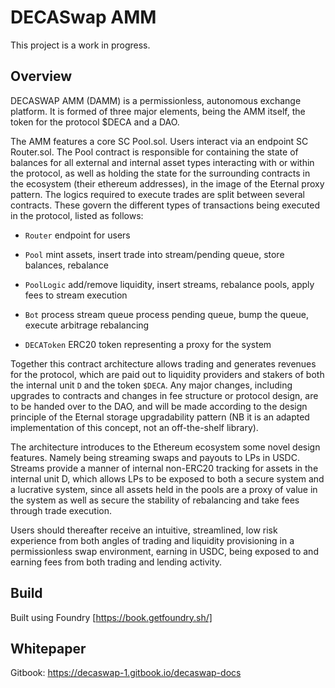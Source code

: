 # DECASwap AMM

This project is a work in progress.

## Overview

DECASWAP AMM (DAMM) is a permissionless, autonomous exchange platform. It is formed of three major elements, being the AMM itself, the token for the protocol $DECA and a DAO.

The AMM features a core SC Pool.sol. Users interact via an endpoint SC Router.sol. The Pool contract is responsible for containing the state of balances for all external and internal asset types interacting with or within the protocol, as well as holding the state for the surrounding contracts in the ecosystem (their ethereum addresses), in the image of the Eternal proxy pattern. The logics required to execute trades are split between several contracts. These govern the different types of transactions being executed in the protocol, listed as follows:

- `Router` endpoint for users

- `Pool` mint assets, insert trade into stream/pending queue, store balances, rebalance

- `PoolLogic` add/remove liquidity, insert streams, rebalance pools, apply fees to stream execution

- `Bot` process stream queue process pending queue, bump the queue, execute arbitrage rebalancing

- `DECAToken` ERC20 token representing a proxy for the system

Together this contract architecture allows trading and generates revenues for the protocol, which are paid out to liquidity providers and stakers of both the internal unit `D` and the token `$DECA`. Any major changes, including upgrades to contracts and changes in fee structure or protocol design, are to be handed over to the DAO, and will be made according to the design principle of the Eternal storage upgradability pattern (NB it is an adapted implementation of this concept, not an off-the-shelf library).

The architecture introduces to the Ethereum ecosystem some novel design features. Namely being streaming swaps and payouts to LPs in USDC. Streams provide a manner of internal non-ERC20 tracking for assets in the internal unit D, which allows LPs to be exposed to both a secure system and a lucrative system, since all assets held in the pools are a proxy of value in the system as well as secure the stability of rebalancing and take fees through trade execution.

Users should thereafter receive an intuitive, streamlined, low risk experience from both angles of trading and liquidity provisioning in a permissionless swap environment, earning in USDC, being exposed to and earning fees from both trading and lending activity.

## Build

Built using Foundry [https://book.getfoundry.sh/]

## Whitepaper

Gitbook: https://decaswap-1.gitbook.io/decaswap-docs
